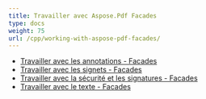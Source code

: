 ```yaml
---
title: Travailler avec Aspose.Pdf Facades
type: docs
weight: 75
url: /cpp/working-with-aspose-pdf-facades/
---
```


- [Travailler avec les annotations - Facades](/pdf/cpp/working-with-annotations-facades/)
- [Travailler avec les signets - Facades](/pdf/cpp/working-with-bookmarks-facades/)
- [Travailler avec la sécurité et les signatures - Facades](/pdf/cpp/working-with-security-and-signatures-facades/)
- [Travailler avec le texte - Facades](/pdf/cpp/working-with-text-facades/)